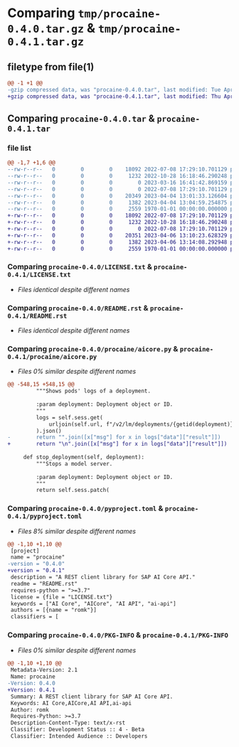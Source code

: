 # Comparing `tmp/procaine-0.4.0.tar.gz` & `tmp/procaine-0.4.1.tar.gz`

## filetype from file(1)

```diff
@@ -1 +1 @@
-gzip compressed data, was "procaine-0.4.0.tar", last modified: Tue Apr  4 13:08:48 2023, max compression
+gzip compressed data, was "procaine-0.4.1.tar", last modified: Thu Apr  6 13:16:41 2023, max compression
```

## Comparing `procaine-0.4.0.tar` & `procaine-0.4.1.tar`

### file list

```diff
@@ -1,7 +1,6 @@
--rw-r--r--   0        0        0    18092 2022-07-08 17:29:10.701129 procaine-0.4.0/LICENSE.txt
--rw-r--r--   0        0        0     1232 2022-10-28 16:18:46.290248 procaine-0.4.0/README.rst
--rw-r--r--   0        0        0        0 2023-03-16 16:41:42.869159 procaine-0.4.0/procaine/#__init__.py#
--rw-r--r--   0        0        0        0 2022-07-08 17:29:10.701129 procaine-0.4.0/procaine/__init__.py
--rw-r--r--   0        0        0    20349 2023-04-04 13:01:33.126604 procaine-0.4.0/procaine/aicore.py
--rw-r--r--   0        0        0     1382 2023-04-04 13:04:59.254875 procaine-0.4.0/pyproject.toml
--rw-r--r--   0        0        0     2559 1970-01-01 00:00:00.000000 procaine-0.4.0/PKG-INFO
+-rw-r--r--   0        0        0    18092 2022-07-08 17:29:10.701129 procaine-0.4.1/LICENSE.txt
+-rw-r--r--   0        0        0     1232 2022-10-28 16:18:46.290248 procaine-0.4.1/README.rst
+-rw-r--r--   0        0        0        0 2022-07-08 17:29:10.701129 procaine-0.4.1/procaine/__init__.py
+-rw-r--r--   0        0        0    20351 2023-04-06 13:10:23.628329 procaine-0.4.1/procaine/aicore.py
+-rw-r--r--   0        0        0     1382 2023-04-06 13:14:08.292948 procaine-0.4.1/pyproject.toml
+-rw-r--r--   0        0        0     2559 1970-01-01 00:00:00.000000 procaine-0.4.1/PKG-INFO
```

### Comparing `procaine-0.4.0/LICENSE.txt` & `procaine-0.4.1/LICENSE.txt`

 * *Files identical despite different names*

### Comparing `procaine-0.4.0/README.rst` & `procaine-0.4.1/README.rst`

 * *Files identical despite different names*

### Comparing `procaine-0.4.0/procaine/aicore.py` & `procaine-0.4.1/procaine/aicore.py`

 * *Files 0% similar despite different names*

```diff
@@ -548,15 +548,15 @@
         """Shows pods' logs of a deployment.
 
         :param deployment: Deployment object or ID.
         """
         logs = self.sess.get(
             urljoin(self.url, f"/v2/lm/deployments/{getid(deployment)}/logs")
         ).json()
-        return "".join([x["msg"] for x in logs["data"]["result"]])
+        return "\n".join([x["msg"] for x in logs["data"]["result"]])
 
     def stop_deployment(self, deployment):
         """Stops a model server.
 
         :param deployment: Deployment object or ID.
         """
         return self.sess.patch(
```

### Comparing `procaine-0.4.0/pyproject.toml` & `procaine-0.4.1/pyproject.toml`

 * *Files 8% similar despite different names*

```diff
@@ -1,10 +1,10 @@
 [project]
 name = "procaine"
-version = "0.4.0"
+version = "0.4.1"
 description = "A REST client library for SAP AI Core API."
 readme = "README.rst"
 requires-python = ">=3.7"
 license = {file = "LICENSE.txt"}
 keywords = ["AI Core", "AICore", "AI API", "ai-api"]
 authors = [{name = "romk"}]
 classifiers = [
```

### Comparing `procaine-0.4.0/PKG-INFO` & `procaine-0.4.1/PKG-INFO`

 * *Files 0% similar despite different names*

```diff
@@ -1,10 +1,10 @@
 Metadata-Version: 2.1
 Name: procaine
-Version: 0.4.0
+Version: 0.4.1
 Summary: A REST client library for SAP AI Core API.
 Keywords: AI Core,AICore,AI API,ai-api
 Author: romk
 Requires-Python: >=3.7
 Description-Content-Type: text/x-rst
 Classifier: Development Status :: 4 - Beta
 Classifier: Intended Audience :: Developers
```

